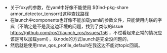 * 关于foxy的参数，在yaml中好像不能使用 $(find-pkg-share armor_detector_tensorrt)这种查找路径
* 在launch中components也好像不能加载yaml的参数文件，只能使用内联的字典（不确定是不是我这边环境的问题，找到了类似的issue https://github.com/ros2/launch_ros/issues/156 ，不过看起来正常的情况应该是可以加载yaml），以node的方式launch是完全没问题的，
* 然后就是使用rmw_qos_profile_default在我这边不能对topic回调。
